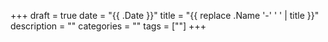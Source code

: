 +++
draft = true
date = "{{ .Date }}"
title = "{{ replace .Name '-' ' ' | title }}"
description = ""
categories = ""
tags = [""]
+++

